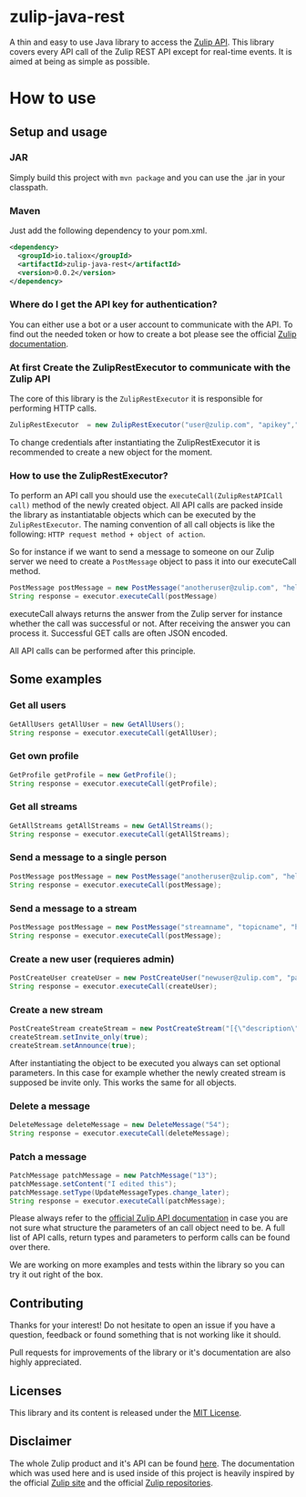 # zulip-java-rest
A thin and easy to use Java library to access the [Zulip API](https://zulipchat.com/api/).
This library covers every API call of the Zulip REST API except for real-time events. It is aimed at being as simple as possible.
# How to use
## Setup and usage

### JAR
Simply build this project with `mvn package` and you can use the .jar in your classpath.

### Maven
Just add the following dependency to your pom.xml.

```xml
<dependency>
  <groupId>io.taliox</groupId>
  <artifactId>zulip-java-rest</artifactId>
  <version>0.0.2</version>
</dependency>
```
### Where do I get the API key for authentication?
You can either use a bot or a user account to communicate with the API. To find out the needed token or how to create a bot please see the official [Zulip documentation](https://zulipchat.com/api/api-keys).

### At first Create the ZulipRestExecutor to communicate with the Zulip API
The core of this library is the `ZulipRestExecutor` it is responsible for performing HTTP calls.

```java
ZulipRestExecutor  = new ZulipRestExecutor("user@zulip.com", "apikey","https://zulip.example.com/");
```

To change credentials after instantiating the ZulipRestExecutor it is recommended to create a new object for the moment.

### How to use the ZulipRestExecutor?
To perform an API call you should use the `executeCall(ZulipRestAPICall call)` method of the newly created object.
All API calls are packed inside the library as instantiatable objects which can be executed by the `ZulipRestExecutor`.
The naming convention of all call objects is like the following: `HTTP request method + object of action`.

So for instance if we want to send a message to someone on our Zulip server we need to create a `PostMessage` object to pass it into our executeCall method.

```java
PostMessage postMessage = new PostMessage("anotheruser@zulip.com", "hello world");
String response = executor.executeCall(postMessage)
```

executeCall always returns the answer from the Zulip server for instance whether the call was successful or not.
After receiving the answer you can process it. Successful GET calls are often JSON encoded.

All API calls can be performed after this principle.

## Some examples

### Get all users
```java
GetAllUsers getAllUser = new GetAllUsers();
String response = executor.executeCall(getAllUser);
```

### Get own profile
```java
GetProfile getProfile = new GetProfile();
String response = executor.executeCall(getProfile);
```

### Get all streams
```java
GetAllStreams getAllStreams = new GetAllStreams();
String response = executor.executeCall(getAllStreams);
```		

### Send a message to a single person
```java
PostMessage postMessage = new PostMessage("anotheruser@zulip.com", "hello world");
String response = executor.executeCall(postMessage);
```

### Send a message to a stream
```java
PostMessage postMessage = new PostMessage("streamname", "topicname", "hello world");
String response = executor.executeCall(postMessage);
```

### Create a new user (requieres admin)
```java
PostCreateUser createUser = new PostCreateUser("newuser@zulip.com", "password", "the_new_longname","the_new_shortname");
String response = executor.executeCall(createUser);
```

### Create a new stream
```java
PostCreateStream createStream = new PostCreateStream("[{\"description\":\"This is a new stream\",\"name\":\"A new Stream\"}]");	
createStream.setInvite_only(true);
createStream.setAnnounce(true);
```

After instantiating the object to be executed you always can set optional parameters.
In this case for example whether the newly created stream is supposed be invite only.
This works the same for all objects.

### Delete a message
```java
DeleteMessage deleteMessage = new DeleteMessage("54");
String response = executor.executeCall(deleteMessage);
```

### Patch a message
```java
PatchMessage patchMessage = new PatchMessage("13");
patchMessage.setContent("I edited this");
patchMessage.setType(UpdateMessageTypes.change_later);
String response = executor.executeCall(patchMessage);
```

Please always refer to the [official Zulip API documentation](https://zulipchat.com/api/) in case you are not sure what structure the parameters of an call object need to be.
A full list of API calls, return types and parameters to perform calls can be found over there.

We are working on more examples and tests within the library so you can try it out right of the box.

## Contributing
Thanks for your interest! Do not hesitate to open an issue if you have a question, feedback or found something that is not working like it should.

Pull requests for improvements of the library or it's documentation are also highly appreciated.

## Licenses
This library and its content is released under the [MIT License](https://choosealicense.com/licenses/mit/).

## Disclaimer
The whole Zulip product and it's API can be found [here](https://github.com/zulip).
The documentation which was used here and is used inside of this project is heavily inspired by the official [Zulip site](https://zulipchat.com/api/) and the official [Zulip repositories](https://github.com/zulip).
